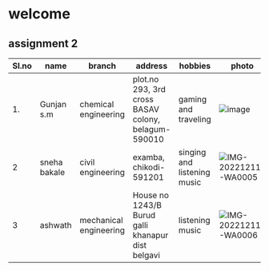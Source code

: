 # welcome
## assignment 2
|Sl.no|name|branch|address|hobbies|photo|
|-----|----|------|-------|-------|-----|
| 1.  |Gunjan s.m|chemical engineering|plot.no 293, 3rd cross BASAV colony, belagum-590010| gaming and traveling|![image](https://user-images.githubusercontent.com/120017674/206920532-9c509c22-fa70-4579-bce6-158b81ef668e.jpg)|
| 2   | sneha bakale| civil engineering| examba, chikodi-591201|singing and listening music|![IMG-20221211-WA0005](https://user-images.githubusercontent.com/120017674/206921045-3c821548-858e-4bb7-8b84-51574099171f.jpg)|
| 3| ashwath|mechanical engineering|House no 1243/B Burud galli khanapur dist belgavi|listening music|![IMG-20221211-WA0006](https://user-images.githubusercontent.com/120017674/206921178-b51a8814-f3c1-44bb-950f-4d3bd5dc963e.jpg)|




